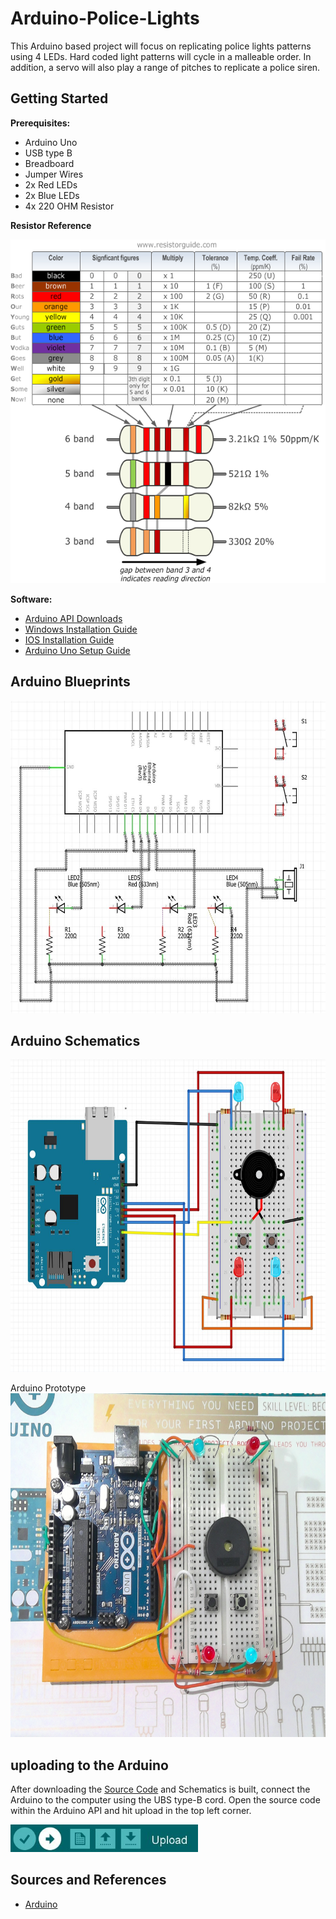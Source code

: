 <!-- By Jordan Adriano-->

# Arduino-Police-Lights

This Arduino based project will focus on replicating police lights patterns using 4 LEDs. Hard coded light patterns will cycle in a malleable order. In addition, a servo will also play a range of pitches to replicate a police siren. 

## Getting Started

 **Prerequisites:**
 
 - Arduino Uno
  - USB type B
  - Breadboard
  - Jumper Wires
  - 2x Red LEDs
  - 2x Blue LEDs
  - 4x 220 OHM Resistor
  
  **Resistor Reference**

 <img src="Repository Images/Resistor-Chart.png" width="700" height="550">
 
 **Software:**
- [Arduino API Downloads](https://www.arduino.cc/en/main/software)
- [Windows Installation Guide](https://www.arduino.cc/en/guide/windows)
- [IOS Installation Guide](https://www.arduino.cc/en/guide/macOSX)
- [Arduino Uno Setup Guide](https://www.arduino.cc/en/Guide/ArduinoUno)

## Arduino Blueprints
<img src="Repository Images/Arduido Blueprints.JPG" width="800" height="500">

## Arduino Schematics
<img src="Repository Images/Arduino Schematics.JPG" width="800" height="500">

Arduino Prototype
<img src="Repository Images/Arduino Prototype.jpg" width="800" height="550">

## uploading to the Arduino

After downloading the [Source Code](Police_Lights.ino) and Schematics is built, connect the Arduino to the computer using the UBS type-B cord. Open the source code within the Arduino API and hit upload in the top left corner. 

<img src="Repository Images/Upload .JPG" width="300">

## Sources and References

- [Arduino](https://www.arduino.cc/)
